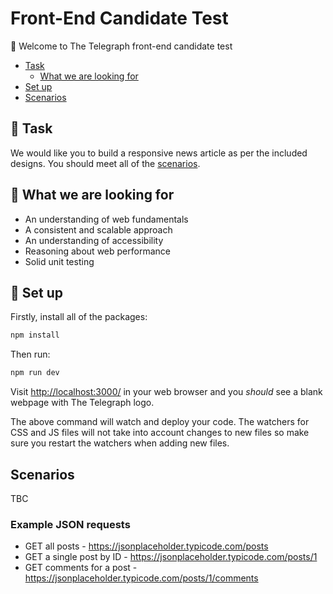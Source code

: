 # Front-End Candidate Test

:wave: Welcome to The Telegraph front-end candidate test

- [Task](#wrench_task)
	- [What we are looking for](#mag_right-what-we-are-looking-for)
- [Set up](#floppy_disk-set-up)
- [Scenarios](#scenarios)

## :wrench: Task 

We would like you to build a responsive news article as per the included designs. You should meet all of the [scenarios](scenarios).

## :mag_right: What we are looking for

* An understanding of web fundamentals
* A consistent and scalable approach
* An understanding of accessibility
* Reasoning about web performance
* Solid unit testing

## :floppy_disk: Set up

Firstly, install all of the packages:

```sh
npm install
```

Then run:

```sh
npm run dev
```

Visit [http://localhost:3000/](http://localhost:3000/) in your web browser and you *should* see a blank webpage with The Telegraph logo.

The above command will watch and deploy your code. The watchers for CSS and JS files will not take into account changes to new files so make sure you restart the watchers when adding new files.

## Scenarios

TBC

### Example JSON requests

- GET all posts - https://jsonplaceholder.typicode.com/posts
- GET a single post by ID - https://jsonplaceholder.typicode.com/posts/1
- GET comments for a post - https://jsonplaceholder.typicode.com/posts/1/comments
